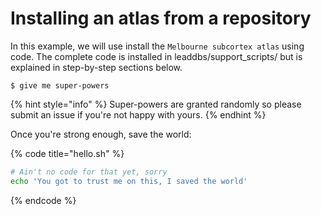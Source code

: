 # Installing an atlas from a repository

In this example, we will use install the `Melbourne subcortex atlas` using code. The complete code is installed in leaddbs/support\_scripts/ but is explained in step-by-step sections below.

```
$ give me super-powers
```

{% hint style="info" %}
 Super-powers are granted randomly so please submit an issue if you're not happy with yours.
{% endhint %}

Once you're strong enough, save the world:

{% code title="hello.sh" %}
```bash
# Ain't no code for that yet, sorry
echo 'You got to trust me on this, I saved the world'
```
{% endcode %}




